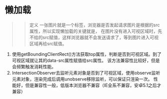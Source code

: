 # 懒加载
>> 定义
    一张图片就是一个<img>标签，浏览器是否发起请求图片是根据<img>的src属性，所以实现懒加载的关键就是，
在图片没有进入可视区域时，先不给<img>的src赋值，这样浏览器就不会发送请求了，等到图片进入可视区域再给src赋值。

1. 使用getBoundingClientRect()方法获取top属性，判断是否到可视区域。到了可视区域就让其的data-src属性赋值给src属性。
   该方法兼容性比较好，但是会频繁触发消耗性能。
2. IntersectionObserver去监听元素对象是否到了可视区域，使用observe监听元素对象，渲染完成后调用unobserve移除监听，可以保证只渲染一次。
   性能好，但是兼容性一般，低版本浏览器不兼容（IE全系不兼容，安卓5.1之后才兼容）